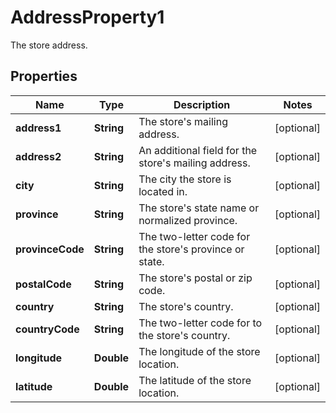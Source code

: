 

# AddressProperty1

The store address.

## Properties

| Name | Type | Description | Notes |
|------------ | ------------- | ------------- | -------------|
|**address1** | **String** | The store&#39;s mailing address. |  [optional] |
|**address2** | **String** | An additional field for the store&#39;s mailing address. |  [optional] |
|**city** | **String** | The city the store is located in. |  [optional] |
|**province** | **String** | The store&#39;s state name or normalized province. |  [optional] |
|**provinceCode** | **String** | The two-letter code for the store&#39;s province or state. |  [optional] |
|**postalCode** | **String** | The store&#39;s postal or zip code. |  [optional] |
|**country** | **String** | The store&#39;s country. |  [optional] |
|**countryCode** | **String** | The two-letter code for to the store&#39;s country. |  [optional] |
|**longitude** | **Double** | The longitude of the store location. |  [optional] |
|**latitude** | **Double** | The latitude of the store location. |  [optional] |



